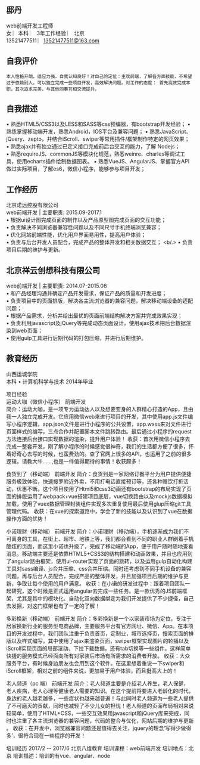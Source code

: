 

## 邸丹  
web前端开发工程师   
女  ︳本科 ︳ 3年工作经验  ︳ 北京   
13521477511 ︳13521477511@163.com  

## 自我评价
	本人性格开朗，适应力强，自我认知良好！对自己的定位：主攻前端，了解各方面技能，不希望过于依赖别人，可以独立完成一些项目开发，高效解决问题。对工作的态度： 首先高效完成本职，其次追求完美，与其他同事互相交流提升。

## 自我描述  
▪ 熟悉HTML5/CSS3以及LESS和SASS等css预编器，有bootstrap开发经验； 
▪ 熟练掌握移动端开发，熟悉Android，IOS平台及兼容问题；
▪ 熟悉JavaScript、jQuery、zepto，并结合iScroll、swiper等常用插件/框架制作特定的网页效果； 
▪ 熟悉ajax并有独立通过已定义接口完成前后台交互的能力，了解 Nodejs；  
▪ 熟悉requireJS、commonJS等模块化规范，熟悉weinre、charles等调试工具，使用echarts插件绘制数据图表。
▪ 熟悉VueJS、AngularJS、掌握官方API做过实际项目，了解es6，微信小程序，能够参与项目开发； 

	     
## 工作经历   
北京诺远控股有限公司<br/>
web前端开发 | 主要职责:  	2015.09-2017.1<br/>
▪ 根据ui设计图完成页面的制作以及产品原型图完成页面的交互功能； <br/>
▪ 负责解决不同浏览器兼容性问题以及不同尺寸手机终端浏览兼容； <br/>
▪ 优化网站前端性能，优化用户界面易用性，提高用户体验； <br/>
▪ 负责与后台开发人员配合，完成产品的整体开发和相关数据交互； <b/.>
▪ 负责项目后期的维护与更新。 

## 北京祥云创想科技有限公司<br/>
web前端开发 | 主要职责:  	2014.07-2015.08  <br/>
▪ 和产品经理沟通并确定产品开发需求，保证产品的质量和开发进度； <br/>
▪ 负责项目中的页面排版，解决各主流浏览器的兼容问题，解决移动端设备的适配问题； <br/>
▪ 根据产品需求，分析并给出最优的页面前端结构解决方案并完成效果实现； <br/>
▪ 负责利用javascript及jQuery等完成动态页面设计，使用ajax技术把后台数据渲染到web页面； <br/>
▪ 使用gulp工具进行后期代码的打包压缩，并进行后期维护。 <br/>


 
## 教育经历  
 
山西运城学院 	
	本科 • 计算机科学与技术 	2014年毕业  

 
  项目经验  
运动大咖（微信小程序）
前端开发  
简介：运动大咖，是一项专为运动达人以及想要变身的人群精心打造的App，且由我一人独立完成开发。它应用微信web来进行项目的开发，其中使用app.js文件编写小程序逻辑，app.json文件是进行小程序的公共设置，app.wxss来对文件进行页面样式的编写。三点合作并配置脚本文件跳转路由。最后通过小程序的request方法连接后台接口实现数据的渲染，提升用户体验！
收获：首次用微信小程序去完成一整套开发，刚了解小程序的时候感觉很神奇，我们的生活都方便了很多，怀着好奇心去写的时候，也蛮费劲的。查了官网上很多的API，也运用了之前的很多逻辑，请教大牛……,也是一件值得期待的事情！收获颇多！

食货到了（移动端）
前端开发
简介：食货到是一家网络订餐平台为用户提供便捷服务极致体验，快速搜罗附近外卖，不用打电话直接预订等，还各种赠饮打折活动，优惠不断。这个项目使用了Html5和css3动画还有bootstrap的布局实现了页面的排版运用了webpack+vue搭建项目底层，vue切换路由以及mockjs数据模拟加载，使用了vuex数据管理封装组件实现多次重复使用最后使用glup压缩git工具管理代码。
收获：在vue的探索道路中，学会了新的技能以及认识到了vue在数据操作方面的优势！

小诺理财（移动端）
前端开发
简介：小诺理财（移动端），手机逐渐成为我们不可离身的工具，在街上、超市、地铁上等，我们都会看到不同的职业人群刷着手机酷炫的页面，而这里小诺也升级了，完成了移动端的App，便于用户随时随地查看消息。移动端主要还是依靠HTML5+CSS3的结构搭建和动画效果，并且也应用到了angular路由框架，使用ui-router实现了页面的跳转，以及运用gulp自动化构建工具对sass编译、js合并压缩、css合并压缩。同时还考虑到不同手机设备的兼容问题，再与后台人员配合，完成产品的整体开发，并且加强项目后期的维护与更新，争取让每个使用的用户满意。 
收获：在小诺的研发过程中：跟着项目团队一起研究，这个时候是正式运用angular去完成一些任务。是一款优秀的JS前端框架，尤其是其中的模块化、自动化双向数据绑定为我们开发提供了不少捷径，自己去发掘，对这门框架也有了一定的了解！

多彩换新（移动端） 
前端开发
简介：多彩换新是一个以家装市场为定位，专注于居家换新行业的服务型电商品牌，主要服务平台有官方网址、微信、App。在本项目的开发过程中，我们团队注重于负责首页，定制业，城市选择页，搜索页面的排版以及样式编写，其中使用了ajax来渲染页面，swiper框架实现图片的轮播以及iScroll实现页面的局部滚动、下拉下载数据，还有tab切换等一些组件。这样简单快捷的服务模式已经面向所有对家装后市场有所需求的消费者开放。
收获：大众服务平台，有时候身边朋友也会用到这个软件。在这里想着重说一下swiper和iScroll框架，相对之前的组件来说，更加易于用户体验，而且挺高大上的！

老人频道（pc 端） 
前端开发
简介：老人频道主要是介绍老人养生，老人保健，老人疾病，老人心理等健康老人需要的知识。在这个提前将要进入老龄化的时代，身边的老人越老越多，一些症状也越来越普遍！与此同时老人频道为一些老人提供了不可磨灭的贡献，同时也减轻了不少儿女的担忧！老人频道的页面布局相对来说较简单，使用了HTML+CSS，一些交互效果用javascript和jQuery库来完成，同时也注重了各主流浏览器的兼容问题，代码的整合与优化，网站后期的维护与更新 。
收获：在开发中，浏览器兼容问题还是值得去关注，jquery的理念‘写得少做得多’，很符合现在一些程序的开发！
 
 


  培训经历
2017/2 -- 2017/6
北京八维教育
培训课程：web前端开发
培训地点：北京
培训描述：培训的有vue、angular、node

